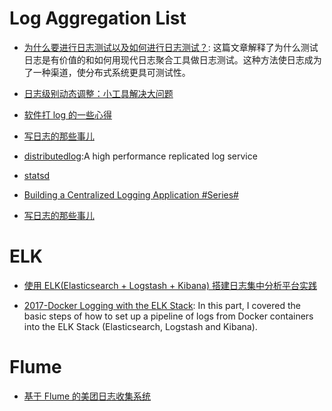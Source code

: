 # Log Aggregation List

- [为什么要进行日志测试以及如何进行日志测试？](https://github.com/wx-chevalier/Web-Notes/): 这篇文章解释了为什么测试日志是有价值的和如何用现代日志聚合工具做日志测试。这种方法使日志成为了一种渠道，使分布式系统更具可测试性。

- [日志级别动态调整：小工具解决大问题](http://tech.meituan.com/change_log_level.html)

- [软件打 log 的一些心得](https://zhuanlan.zhihu.com/p/24785018)

- [写日志的那些事儿](https://yq.aliyun.com/articles/2920#index_section)

- [distributedlog](https://github.com/twitter/distributedlog):A high performance replicated log service

- [statsd](https://github.com/etsy/statsd)

- [Building a Centralized Logging Application #Series#](https://medium.com/eulercoder/part-1-building-a-centralized-logging-application-5a537033da0a?source=linkShare-fe48c4221a4c-1516701704)

- [写日志的那些事儿](https://yq.aliyun.com/articles/2920#index_section)

# ELK

- [使用 ELK(Elasticsearch + Logstash + Kibana) 搭建日志集中分析平台实践](https://wsgzao.github.io/post/elk/)

- [2017-Docker Logging with the ELK Stack](https://logz.io/blog/docker-logging/): In this part, I covered the basic steps of how to set up a pipeline of logs from Docker containers into the ELK Stack (Elasticsearch, Logstash and Kibana).

# Flume

- [基于 Flume 的美团日志收集系统](http://www.aboutyun.com/thread-8317-1-1.html)
